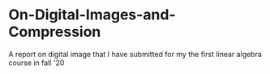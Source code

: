 # On-Digital-Images-and-Compression
A report on digital image that I have submitted for my the first linear algebra course in fall '20
